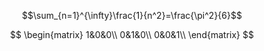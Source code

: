 $$\sum_{n=1}^{\infty}\frac{1}{n^2}=\frac{\pi^2}{6}$$

$$
\begin{matrix}
1&0&0\\
0&1&0\\
0&0&1\\
\end{matrix}
$$